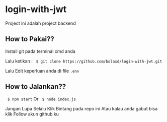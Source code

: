 # login-with-jwt

Project ini adalah project backend

## How to Pakai??

Install git pada terminal cmd anda

Lalu ketikan :
``` $ git clone https://github.com/bolaxd/login-with-jwt.git```

Lalu Edit keperluan anda di file ```.env```

## How to Jalankan??
``` $ npm start```
Or
``` $ node index.js```

Jangan Lupa Selalu Klik Bintang pada repo ini
Atau kalau anda gabut bisa klik Follow akun github ku
